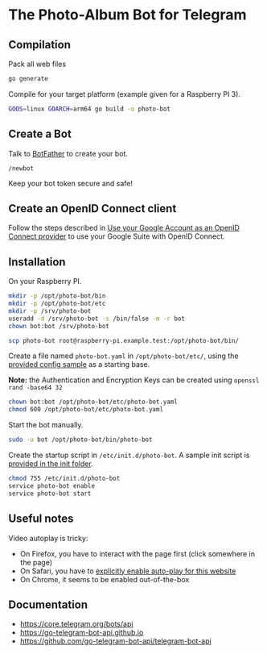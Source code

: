 # The Photo-Album Bot for Telegram

## Compilation

Pack all web files

```sh
go generate
```

Compile for your target platform (example given for a Raspberry PI 3).

```sh
GOOS=linux GOARCH=arm64 go build -o photo-bot
```

## Create a Bot

Talk to [BotFather](https://core.telegram.org/bots#6-botfather) to create your bot.

```
/newbot
```

Keep your bot token secure and safe!

## Create an OpenID Connect client

Follow the steps described in [Use your Google Account as an OpenID Connect provider](https://www.itix.fr/blog/use-google-account-openid-connect-provider/) to use your Google Suite with OpenID Connect.

## Installation

On your Raspberry PI.

```sh
mkdir -p /opt/photo-bot/bin
mkdir -p /opt/photo-bot/etc
mkdir -p /srv/photo-bot
useradd -d /srv/photo-bot -s /bin/false -m -r bot
chown bot:bot /srv/photo-bot
```

```sh
scp photo-bot root@raspberry-pi.example.test:/opt/photo-bot/bin/
```

Create a file named `photo-bot.yaml` in `/opt/photo-bot/etc/`, using the [provided config sample](configs/photo-bot.yaml) as a starting base.

**Note:** the Authentication and Encryption Keys can be created using `openssl rand -base64 32`

```sh
chown bot:bot /opt/photo-bot/etc/photo-bot.yaml
chmod 600 /opt/photo-bot/etc/photo-bot.yaml
```

Start the bot manually.

```sh
sudo -u bot /opt/photo-bot/bin/photo-bot
```

Create the startup script in `/etc/init.d/photo-bot`.
A sample init script is [provided in the init folder](init/photo-bot).

```sh
chmod 755 /etc/init.d/photo-bot
service photo-bot enable
service photo-bot start
```

## Useful notes

Video autoplay is tricky:

- On Firefox, you have to interact with the page first (click somewhere in the page)
- On Safari, you have to [explicitly enable auto-play for this website](https://support.apple.com/fr-fr/guide/safari/ibrw29c6ecf8/mac)
- On Chrome, it seems to be enabled out-of-the-box

## Documentation

- https://core.telegram.org/bots/api
- https://go-telegram-bot-api.github.io
- https://github.com/go-telegram-bot-api/telegram-bot-api

